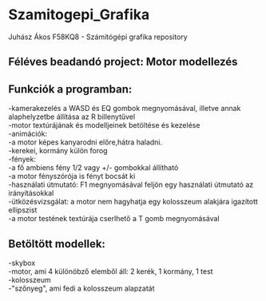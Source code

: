 # Szamitogepi_Grafika
Juhász Ákos F58KQ8 - Számítógépi grafika repository

Féléves beadandó project: Motor modellezés
--

Funkciók a programban:
--
-kamerakezelés a WASD és EQ gombok megnyomásával, illetve annak alaphelyzetbe állítása az R billenytűvel  
-motor textúrájának és modelljeinek betöltése és kezelése  
-animációk:  
-a motor képes kanyarodni előre,hátra haladni.  
-kerekei, kormány külön forog  
-fények:  
-a fő ambiens fény 1/2 vagy +/- gombokkal állítható  
-a motor fényszórója is fényt bocsát ki  
-használati útmutató: F1 megnyomásával feljön egy használati útmutató az irányításokkal  
-ütközésvizsgálat: a motor nem hagyhatja egy kolosszeum alakjára igazított ellipszist  
-a motor testének textúrája cserlhető a T gomb megnyomásával  


Betöltött modellek:  
--
-skybox  
-motor, ami 4 különöbző elemből áll: 2 kerék, 1 kormány, 1 test  
-kolosszeum  
-"szőnyeg", ami fedi a kolosszeum alapzatát  
